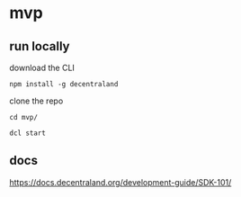 # mvp

## run locally

download the CLI

`npm install -g decentraland`

clone the repo

`cd mvp/`

`dcl start`

## docs

https://docs.decentraland.org/development-guide/SDK-101/
